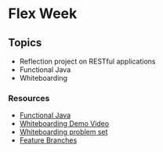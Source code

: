 # Flex Week 

## Topics

- Reflection project on RESTful applications
- Functional Java
- Whiteboarding

### Resources

- [Functional Java](https://wecancodeit.github.io/java-slides/fundamentals/functional/#/)
- [Whiteboarding Demo Video](https://www.youtube.com/watch?v=_rNNvRDMBWc)
- [Whiteboarding problem set](https://github.com/WeCanCodeIT/wcci-columbus-2017-fall/blob/master/week9/whiteboarding-activities.md)
- [Feature Branches](https://wecancodeit.github.io/java-resources/git/feature-branches/)

